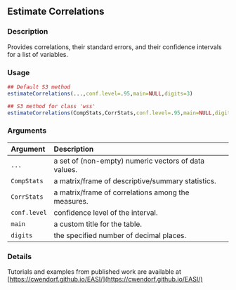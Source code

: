 ## Estimate Correlations

### Description

Provides correlations, their standard errors, and their confidence intervals for a list of variables.

### Usage

```r
## Default S3 method
estimateCorrelations(...,conf.level=.95,main=NULL,digits=3)

## S3 method for class 'wss'
estimateCorrelations(CompStats,CorrStats,conf.level=.95,main=NULL,digits=3)
```

### Arguments

Argument | Description
:-- | :--
```...``` | a set of (non-empty) numeric vectors of data values.
```CompStats``` | a matrix/frame of descriptive/summary statistics.
```CorrStats``` | a matrix/frame of correlations among the measures.
```conf.level``` | confidence level of the interval.
```main``` | a custom title for the table.
```digits``` | the specified number of decimal places.

### Details

Tutorials and examples from published work are available at [https://cwendorf.github.io/EASI/](https://cwendorf.github.io/EASI/) 
